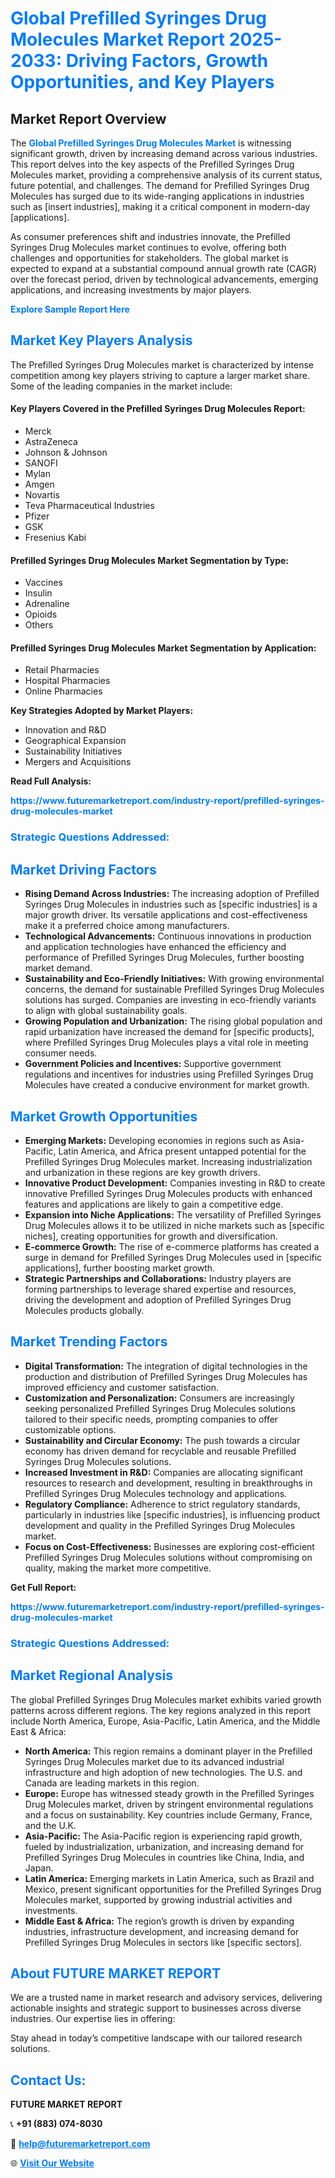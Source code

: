 <h1 style="color: #007BFF;">Global Prefilled Syringes Drug Molecules Market Report 2025-2033: Driving Factors, Growth Opportunities, and Key Players</h1>

<section id="overview">
<h2>Market Report Overview</h2>
<p>The <a href="https://www.futuremarketreport.com/industry-report/prefilled-syringes-drug-molecules-market" style="color: #007BFF; text-decoration: none;"><strong>Global Prefilled Syringes Drug Molecules Market</strong></a> is witnessing significant growth, driven by increasing demand across various industries. This report delves into the key aspects of the Prefilled Syringes Drug Molecules market, providing a comprehensive analysis of its current status, future potential, and challenges. The demand for Prefilled Syringes Drug Molecules has surged due to its wide-ranging applications in industries such as [insert industries], making it a critical component in modern-day [applications].</p>
<p>As consumer preferences shift and industries innovate, the Prefilled Syringes Drug Molecules market continues to evolve, offering both challenges and opportunities for stakeholders. The global market is expected to expand at a substantial compound annual growth rate (CAGR) over the forecast period, driven by technological advancements, emerging applications, and increasing investments by major players.</p>
</section>

<section id="overview">
<p><a href="https://www.futuremarketreport.com/request-sample/reportId=61998" style="color: #007BFF; text-decoration: none;"><strong>Explore Sample Report Here</strong></a></p>
</section>

<section id="key-players">
<h2 style="color: #007BFF;">Market Key Players Analysis</h2>
<p>The Prefilled Syringes Drug Molecules market is characterized by intense competition among key players striving to capture a larger market share. Some of the leading companies in the market include:</p>
<h4>Key Players Covered in the Prefilled Syringes Drug Molecules Report:</h4>
<ul><li>Merck</li><li>AstraZeneca</li><li>Johnson &amp; Johnson</li><li>SANOFI</li><li>Mylan</li><li>Amgen</li><li>Novartis</li><li>Teva Pharmaceutical Industries</li><li>Pfizer</li><li>GSK</li><li>Fresenius Kabi</li></ul>
<h4>Prefilled Syringes Drug Molecules Market Segmentation by Type:</h4>
<ul><li>Vaccines</li><li>Insulin</li><li>Adrenaline</li><li>Opioids</li><li>Others</li></ul>

<h4>Prefilled Syringes Drug Molecules Market Segmentation by Application:</h4>
<ul><li>Retail Pharmacies</li><li>Hospital Pharmacies</li><li>Online Pharmacies</li></ul>
<p><strong>Key Strategies Adopted by Market Players:</strong></p>
<ul>
<li>Innovation and R&D</li>
<li>Geographical Expansion</li>
<li>Sustainability Initiatives</li>
<li>Mergers and Acquisitions</li>
</ul>
</section>

<section>
<p><strong>Read Full Analysis: </strong></p><a href="https://www.futuremarketreport.com/industry-report/prefilled-syringes-drug-molecules-market" style="color: #007BFF; text-decoration: none;"><strong>https://www.futuremarketreport.com/industry-report/prefilled-syringes-drug-molecules-market</strong></a>
<h3 style="color: #007BFF;">Strategic Questions Addressed:</h3>
</section>

<section id="driving-factors">
<h2 style="color: #007BFF;">Market Driving Factors</h2>
<ul>
<li><strong>Rising Demand Across Industries:</strong> The increasing adoption of Prefilled Syringes Drug Molecules in industries such as [specific industries] is a major growth driver. Its versatile applications and cost-effectiveness make it a preferred choice among manufacturers.</li>
<li><strong>Technological Advancements:</strong> Continuous innovations in production and application technologies have enhanced the efficiency and performance of Prefilled Syringes Drug Molecules, further boosting market demand.</li>
<li><strong>Sustainability and Eco-Friendly Initiatives:</strong> With growing environmental concerns, the demand for sustainable Prefilled Syringes Drug Molecules solutions has surged. Companies are investing in eco-friendly variants to align with global sustainability goals.</li>
<li><strong>Growing Population and Urbanization:</strong> The rising global population and rapid urbanization have increased the demand for [specific products], where Prefilled Syringes Drug Molecules plays a vital role in meeting consumer needs.</li>
<li><strong>Government Policies and Incentives:</strong> Supportive government regulations and incentives for industries using Prefilled Syringes Drug Molecules have created a conducive environment for market growth.</li>
</ul>
</section>

<section id="growth-opportunities">
<h2 style="color: #007BFF;">Market Growth Opportunities</h2>
<ul>
<li><strong>Emerging Markets:</strong> Developing economies in regions such as Asia-Pacific, Latin America, and Africa present untapped potential for the Prefilled Syringes Drug Molecules market. Increasing industrialization and urbanization in these regions are key growth drivers.</li>
<li><strong>Innovative Product Development:</strong> Companies investing in R&D to create innovative Prefilled Syringes Drug Molecules products with enhanced features and applications are likely to gain a competitive edge.</li>
<li><strong>Expansion into Niche Applications:</strong> The versatility of Prefilled Syringes Drug Molecules allows it to be utilized in niche markets such as [specific niches], creating opportunities for growth and diversification.</li>
<li><strong>E-commerce Growth:</strong> The rise of e-commerce platforms has created a surge in demand for Prefilled Syringes Drug Molecules used in [specific applications], further boosting market growth.</li>
<li><strong>Strategic Partnerships and Collaborations:</strong> Industry players are forming partnerships to leverage shared expertise and resources, driving the development and adoption of Prefilled Syringes Drug Molecules products globally.</li>
</ul>
</section>

<section id="trending-factors">
<h2 style="color: #007BFF;">Market Trending Factors</h2>
<ul>
<li><strong>Digital Transformation:</strong> The integration of digital technologies in the production and distribution of Prefilled Syringes Drug Molecules has improved efficiency and customer satisfaction.</li>
<li><strong>Customization and Personalization:</strong> Consumers are increasingly seeking personalized Prefilled Syringes Drug Molecules solutions tailored to their specific needs, prompting companies to offer customizable options.</li>
<li><strong>Sustainability and Circular Economy:</strong> The push towards a circular economy has driven demand for recyclable and reusable Prefilled Syringes Drug Molecules solutions.</li>
<li><strong>Increased Investment in R&D:</strong> Companies are allocating significant resources to research and development, resulting in breakthroughs in Prefilled Syringes Drug Molecules technology and applications.</li>
<li><strong>Regulatory Compliance:</strong> Adherence to strict regulatory standards, particularly in industries like [specific industries], is influencing product development and quality in the Prefilled Syringes Drug Molecules market.</li>
<li><strong>Focus on Cost-Effectiveness:</strong> Businesses are exploring cost-efficient Prefilled Syringes Drug Molecules solutions without compromising on quality, making the market more competitive.</li>
</ul>
</section>

<section>
<p><strong>Get Full Report: </strong></p><a href="https://www.futuremarketreport.com/industry-report/prefilled-syringes-drug-molecules-market" style="color: #007BFF; text-decoration: none;"><strong>https://www.futuremarketreport.com/industry-report/prefilled-syringes-drug-molecules-market</strong></a>
<h3 style="color: #007BFF;">Strategic Questions Addressed:</h3>
</section>


<section id="regional-analysis">
<h2 style="color: #007BFF;">Market Regional Analysis</h2>
<p>The global Prefilled Syringes Drug Molecules market exhibits varied growth patterns across different regions. The key regions analyzed in this report include North America, Europe, Asia-Pacific, Latin America, and the Middle East & Africa:</p>
<ul>
<li><strong>North America:</strong> This region remains a dominant player in the Prefilled Syringes Drug Molecules market due to its advanced industrial infrastructure and high adoption of new technologies. The U.S. and Canada are leading markets in this region.</li>
<li><strong>Europe:</strong> Europe has witnessed steady growth in the Prefilled Syringes Drug Molecules market, driven by stringent environmental regulations and a focus on sustainability. Key countries include Germany, France, and the U.K.</li>
<li><strong>Asia-Pacific:</strong> The Asia-Pacific region is experiencing rapid growth, fueled by industrialization, urbanization, and increasing demand for Prefilled Syringes Drug Molecules in countries like China, India, and Japan.</li>
<li><strong>Latin America:</strong> Emerging markets in Latin America, such as Brazil and Mexico, present significant opportunities for the Prefilled Syringes Drug Molecules market, supported by growing industrial activities and investments.</li>
<li><strong>Middle East & Africa:</strong> The region’s growth is driven by expanding industries, infrastructure development, and increasing demand for Prefilled Syringes Drug Molecules in sectors like [specific sectors].</li>
</ul>
</section>

<footer>
<h2 style="color: #007BFF;">About FUTURE MARKET REPORT</h2>
<p>We are a trusted name in market research and advisory services, delivering actionable insights and strategic support to businesses across diverse industries. Our expertise lies in offering:</p>

<p>Stay ahead in today’s competitive landscape with our tailored research solutions.</p>

<h2 style="color: #007BFF;">Contact Us:</h2>
<p><strong>FUTURE MARKET REPORT</strong></p>
<p>📞 <strong>+91 (883) 074-8030</strong></p>
<p>📧 <strong><a href="mailto:help@futuremarketreport.com" style="color: #007BFF;">help@futuremarketreport.com</a></strong></p>
<p>🌐 <strong><a href="https://www.futuremarketreport.com/" style="color: #007BFF;">Visit Our Website</a></strong></p>
</footer>